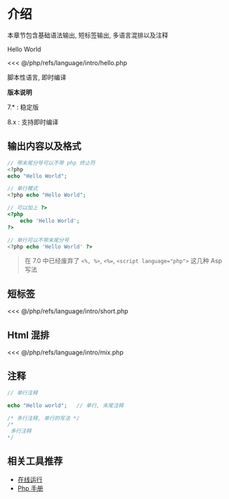 # 介绍

本章节包含基础语法输出, 短标签输出, 多语言混排以及注释

Hello World

<<< @/php/refs/language/intro/hello.php

脚本性语言, 即时编译

**版本说明**

7.\* : 稳定版

8.x : 支持即时编译

## 输出内容以及格式

```php
// 带末尾分号可以不带 php 终止符
<?php
echo "Hello World";

// 单行模式
<?php echo "Hello World";

// 可以加上 ?>
<?php
    echo 'Hello World';
?>

// 单行可以不带末尾分号
<?php echo 'Hello World' ?>
```

> 在 7.0 中已经废弃了 `<%, %>`, `<%=`, `<script language="php">` 这几种
> Asp 写法

## 短标签

<<< @/php/refs/language/intro/short.php

## Html 混排

<<< @/php/refs/language/intro/mix.php

## 注释

```php
// 单行注释

echo "Hello world";   // 单行, 末尾注释

/* 多行注释, 单行的写法 */
/*
 多行注释
*/
```

## 相关工具推荐

- [在线运行](https://tool.lu/coderunner/)
- [Php 手册](https://www.php.net/manual/zh/)
